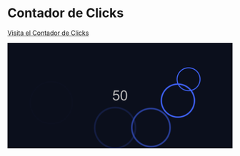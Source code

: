# Contador de Clicks

<a href="https://brionex.github.io/contador-de-clicks/" target="_blank">Visita el Contador de Clicks</a>

![Captura de pantalla](screenshot.png "Captura de pantalla")
